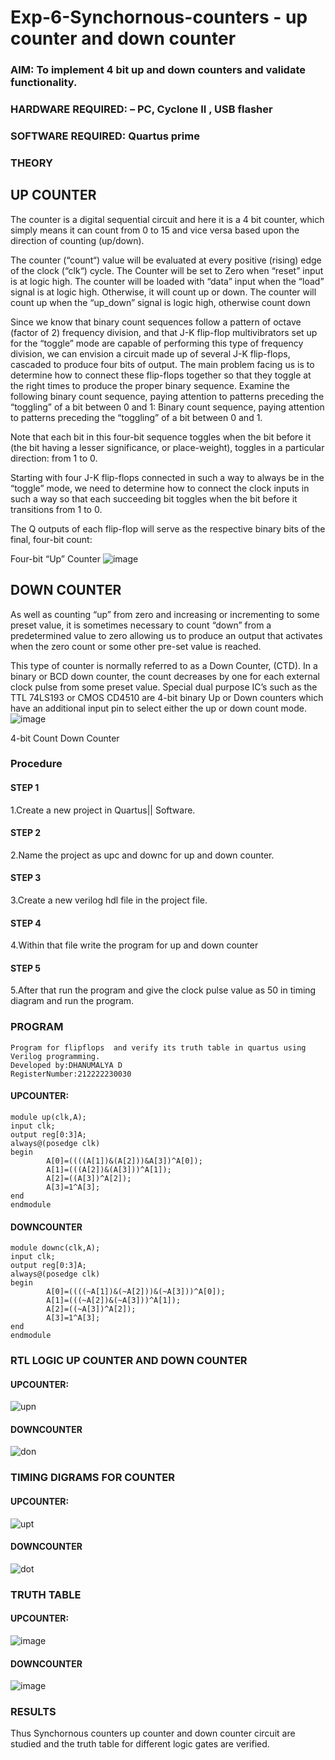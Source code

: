 # Exp-6-Synchornous-counters - up counter and down counter 
### AIM: To implement 4 bit up and down counters and validate  functionality.
### HARDWARE REQUIRED:  – PC, Cyclone II , USB flasher
### SOFTWARE REQUIRED:   Quartus prime
### THEORY 

## UP COUNTER 
The counter is a digital sequential circuit and here it is a 4 bit counter, which simply means it can count from 0 to 15 and vice versa based upon the direction of counting (up/down). 

The counter (“count“) value will be evaluated at every positive (rising) edge of the clock (“clk“) cycle.
The Counter will be set to Zero when “reset” input is at logic high.
The counter will be loaded with “data” input when the “load” signal is at logic high. Otherwise, it will count up or down.
The counter will count up when the “up_down” signal is logic high, otherwise count down

Since we know that binary count sequences follow a pattern of octave (factor of 2) frequency division, and that J-K flip-flop multivibrators set up for the “toggle” mode are capable of performing this type of frequency division, we can envision a circuit made up of several J-K flip-flops, cascaded to produce four bits of output.
The main problem facing us is to determine how to connect these flip-flops together so that they toggle at the right times to produce the proper binary sequence.
Examine the following binary count sequence, paying attention to patterns preceding the “toggling” of a bit between 0 and 1:
Binary count sequence, paying attention to patterns preceding the “toggling” of a bit between 0 and 1.

Note that each bit in this four-bit sequence toggles when the bit before it (the bit having a lesser significance, or place-weight), toggles in a particular direction: from 1 to 0.



 
 

Starting with four J-K flip-flops connected in such a way to always be in the “toggle” mode, we need to determine how to connect the clock inputs in such a way so that each succeeding bit toggles when the bit before it transitions from 1 to 0.

The Q outputs of each flip-flop will serve as the respective binary bits of the final, four-bit count:

 
 

Four-bit “Up” Counter
![image](https://user-images.githubusercontent.com/36288975/169644758-b2f4339d-9532-40c5-af40-8f4f8c942e2c.png)



## DOWN COUNTER 

As well as counting “up” from zero and increasing or incrementing to some preset value, it is sometimes necessary to count “down” from a predetermined value to zero allowing us to produce an output that activates when the zero count or some other pre-set value is reached.

This type of counter is normally referred to as a Down Counter, (CTD). In a binary or BCD down counter, the count decreases by one for each external clock pulse from some preset value. Special dual purpose IC’s such as the TTL 74LS193 or CMOS CD4510 are 4-bit binary Up or Down counters which have an additional input pin to select either the up or down count mode.
![image](https://user-images.githubusercontent.com/36288975/169644844-1a14e123-7228-4ed8-81a9-eb937dff4ac8.png)

4-bit Count Down Counter

### Procedure

#### STEP 1
1.Create a new project in Quartus|| Software.

#### STEP 2
2.Name the project as upc and downc for up and down counter.

#### STEP 3
3.Create a new verilog hdl file in the project file.

#### STEP 4
4.Within that file write the program for up and down counter

#### STEP 5
5.After that run the program and give the clock pulse value as 50 in timing diagram and run the program.

### PROGRAM 
```
Program for flipflops  and verify its truth table in quartus using Verilog programming.
Developed by:DHANUMALYA D 
RegisterNumber:212222230030  
```
#### UPCOUNTER:
```
module up(clk,A);
input clk;
output reg[0:3]A;
always@(posedge clk)
begin
		A[0]=((((A[1])&(A[2]))&A[3])^A[0]);
		A[1]=(((A[2])&(A[3]))^A[1]);
		A[2]=((A[3])^A[2]);
		A[3]=1^A[3];
end
endmodule
```
#### DOWNCOUNTER
```
module downc(clk,A);
input clk;
output reg[0:3]A;
always@(posedge clk)
begin
		A[0]=((((~A[1])&(~A[2]))&(~A[3]))^A[0]);
		A[1]=(((~A[2])&(~A[3]))^A[1]);
		A[2]=((~A[3])^A[2]);
		A[3]=1^A[3];
end
endmodule
```
### RTL LOGIC UP COUNTER AND DOWN COUNTER  


#### UPCOUNTER:
![upn](https://github.com/Dhanudhanaraj/Exp-7-Synchornous-counters-/assets/119218812/669c003a-9d75-4117-8b3b-faa4ea9fdaa6)

#### DOWNCOUNTER
![don](https://github.com/Dhanudhanaraj/Exp-7-Synchornous-counters-/assets/119218812/7e29ec45-bc1d-455e-ae16-e1970fec4cc7)

### TIMING DIGRAMS FOR COUNTER  

#### UPCOUNTER:
![upt](https://github.com/Dhanudhanaraj/Exp-7-Synchornous-counters-/assets/119218812/3e6676cf-e8b8-48d2-b768-a04c4743c9db)

#### DOWNCOUNTER
![dot](https://github.com/Dhanudhanaraj/Exp-7-Synchornous-counters-/assets/119218812/f32f5da3-22f8-41ad-a6c2-59c47646e695)

### TRUTH TABLE 

#### UPCOUNTER:
![image](https://github.com/Dhanudhanaraj/Exp-7-Synchornous-counters-/assets/119218812/30dc70e9-25d4-4908-84cc-c070d26c953d)

#### DOWNCOUNTER
![image](https://github.com/Dhanudhanaraj/Exp-7-Synchornous-counters-/assets/119218812/22775028-a04b-4db2-b0b1-2b598dc01c52)

### RESULTS

Thus Synchornous counters up counter and down counter circuit are studied and the truth table for different logic gates are verified.
